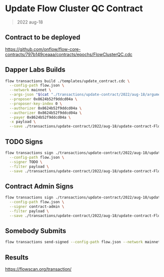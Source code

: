 # Update Flow Cluster QC Contract

> 2022 aug-18

## Contract to be deployed

https://github.com/onflow/flow-core-contracts/797b149ceaaa/contracts/epochs/FlowClusterQC.cdc

## Dapper Labs Builds

```sh
flow transactions build ./templates/update_contract.cdc \
  --config-path flow.json \
  --network mainnet \
  --args-json "$(cat "./transactions/update-contract/2022/aug-18/arguments-update-contract-FlowClusterQC.json")" \
  --proposer 0x8624b52f9ddcd04a \
  --proposer-key-index 0 \
  --authorizer 0x8624b52f9ddcd04a \
  --authorizer 0x8624b52f9ddcd04a \
  --payer 0x8624b52f9ddcd04a \
  -x payload \
  --save ./transactions/update-contract/2022/aug-18/update-contract-FlowClusterQC-unsigned.rlp
```

## TODO Signs

```sh
flow transactions sign ./transactions/update-contract/2022/aug-18/update-contract-FlowClusterQC-unsigned.rlp \
  --config-path flow.json \
  --signer TODO \
  --filter payload \
  --save ./transactions/update-contract/2022/aug-18/update-contract-FlowClusterQC-sig-1.rlp
```

## Contract Admin Signs

```sh
flow transactions sign ./transactions/update-contract/2022/aug-18/update-contract-FlowClusterQC-sig-1.rlp \
  --config-path flow.json \
  --signer contract-admin \
  --filter payload \
  --save ./transactions/update-contract/2022/aug-18/update-contract-FlowClusterQC-sig-complete.rlp
```

## Somebody Submits

```sh
flow transactions send-signed --config-path flow.json --network mainnet ./transactions/update-contract/2022/aug-18/update-contract-FlowClusterQC-sig-complete.rlp
```


## Results

https://flowscan.org/transaction/
